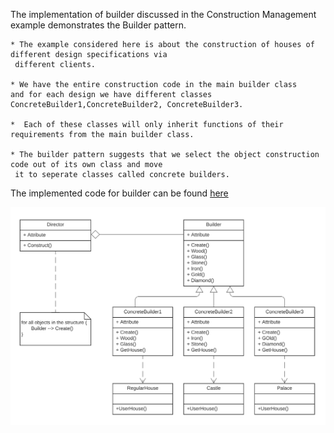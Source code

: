 The implementation of builder  discussed in the Construction Management example demonstrates the Builder pattern.

    * The example considered here is about the construction of houses of different design specifications via
     different clients.

    * We have the entire construction code in the main builder class
    and for each design we have different classes ConcreteBuilder1,ConcreteBuilder2, ConcreteBuilder3.

    *  Each of these classes will only inherit functions of their requirements from the main builder class.

    * The builder pattern suggests that we select the object construction code out of its own class and move
     it to seperate classes called concrete builders.

 The implemented code for builder can be found [here](builder.rb)

![UML Design-Pattern-Builder](builder.png)
